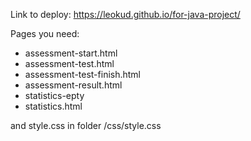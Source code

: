 Link to deploy: https://leokud.github.io/for-java-project/

Pages you need:
- assessment-start.html
- assessment-test.html
- assessment-test-finish.html
- assessment-result.html
- statistics-epty
- statistics.html

and style.css in folder /css/style.css

